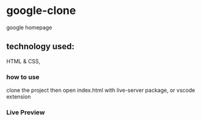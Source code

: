 # google-clone
  google homepage
## technology used:
   HTML & CSS, 
### how to use
  clone the project then open index.html with live-server package, or vscode extension
### Live Preview
